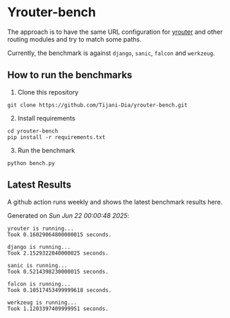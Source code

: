 # Yrouter-bench

The approach is to have the same URL configuration for [yrouter](https://github.com/Tijani-Dia/yrouter) and other routing modules and try to match some paths.

Currently, the benchmark is against `django`, `sanic`, `falcon` and `werkzeug`.

## How to run the benchmarks

1. Clone this repository

```shell
git clone https://github.com/Tijani-Dia/yrouter-bench.git
```

2. Install requirements

```shell
cd yrouter-bench
pip install -r requirements.txt
```

3. Run the benchmark

```shell
python bench.py
```

## Latest Results

A github action runs weekly and shows the latest benchmark results here.

Generated on *Sun Jun 22 00:00:48 2025*:

```shell
yrouter is running...
Took 0.16029064800000015 seconds.

django is running...
Took 2.1529322040000025 seconds.

sanic is running...
Took 0.5214398230000015 seconds.

falcon is running...
Took 0.10517453499999618 seconds.

werkzeug is running...
Took 1.1203397409999951 seconds.

```